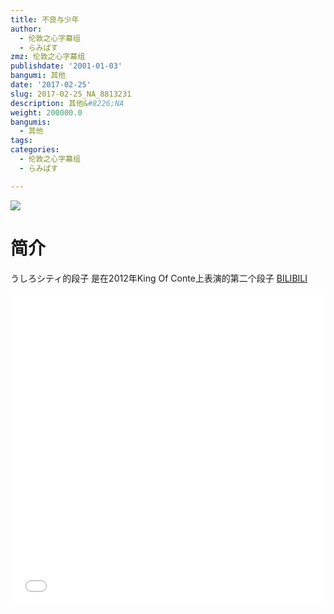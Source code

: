 ```yaml
---
title: 不良与少年
author:
  - 伦敦之心字幕组
  - らみぱす
zmz: 伦敦之心字幕组
publishdate: '2001-01-03'
bangumi: 其他
date: '2017-02-25'
slug: 2017-02-25_NA_8813231
description: 其他&#8226;NA
weight: 200000.0
bangumis:
  - 其他
tags:
categories:
  - 伦敦之心字幕组
  - らみぱす

---
```

![](https://i.imgur.com/YWBsw5c.png)
# 简介  
うしろシティ的段子 是在2012年King Of Conte上表演的第二个段子
  [BILIBILI](https://www.bilibili.com/video/av8813231/)

<div class="vcontainer"><div class="vcontainer">  <iframe class='video' class='video' src="//www.bilibili.com/html/html5player.html?cid=17990816&aid=8813231" width="100%" height="500" frameborder="0" allowfullscreen="allowfullscreen"></iframe></div></div>
